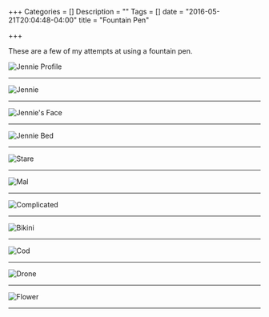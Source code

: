 +++
Categories = []
Description = ""
Tags = []
date = "2016-05-21T20:04:48-04:00"
title = "Fountain Pen"

+++
    
These are a few of my attempts at using a fountain pen.

![Jennie Profile](../../images/drawings/fountainPen/jennieProfile.jpg)

----------------------------------------------------

![Jennie](../../images/drawings/fountainPen/jennie.jpg)

-----------------------------------------------------

![Jennie's Face](../../images/drawings/fountainPen/jennieFace.jpeg)

-----------------------------------------------------

![Jennie Bed](../../images/drawings/fountainPen/jennieBed.jpeg)

-----------------------------------------------------

![Stare](../../images/drawings/fountainPen/stare.jpeg)

-----------------------------------------------------

![Mal](../../images/drawings/fountainPen/mal.jpeg)

-----------------------------------------------------

![Complicated](../../images/drawings/fountainPen/complicated.jpeg)

-----------------------------------------------------

![Bikini](../../images/drawings/fountainPen/bikini.jpeg)

-----------------------------------------------------

![Cod](../../images/drawings/fountainPen/cod.jpeg)

-----------------------------------------------------

![Drone](../../images/drawings/fountainPen/drone.jpeg)

-----------------------------------------------------

![Flower](../../images/drawings/fountainPen/flower.jpeg)

-----------------------------------------------------
